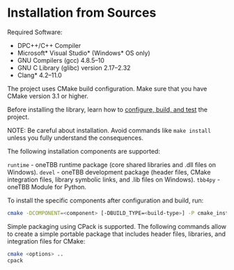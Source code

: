 # Installation from Sources

Required Software:
* DPC++/C++ Compiler
* Microsoft* Visual Studio* (Windows* OS only)
* GNU Compilers (gcc) 4.8.5–10
* GNU C Library (glibc) version 2.17–2.32
* Clang* 4.2–11.0

The project uses CMake build configuration. Make sure that you have CMake version 3.1 or higher. 

Before installing the library, learn how to [configure, build, and test](cmake\README.md) the project. 

NOTE: Be careful about installation. Avoid commands like `make install` unless you fully understand the consequences.

The following installation components are supported:

`runtime` - oneTBB runtime package (core shared libraries and .dll files on Windows).
`devel` - oneTBB development package (header files, CMake integration files, library symbolic links, and .lib files on Windows).
`tbb4py` - oneTBB Module for Python.

To install the specific components after configuration and build, run:

```bash
cmake -DCOMPONENT=<component> [-DBUILD_TYPE=<build-type>] -P cmake_install.cmake
```

Simple packaging using CPack is supported.
The following commands allow to create a simple portable package that includes header files, libraries, and integration files for CMake:

```bash
cmake <options> ..
cpack
```
